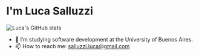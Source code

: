 # I'm Luca Salluzzi
![Luca's GitHub stats](https://github-readme-stats.vercel.app/api?username=salluzziluca&show_icons=true&theme=tokyonight)

- 👀 I’m studying software development at the University of Buenos Aires.
- 📫 How to reach me: salluzzi.luca@gmail.com

<!---
salluzziluca/salluzziluca is a ✨ special ✨ repository because its `README.md` (this file) appears on your GitHub profile.
You can click the Preview link to take a look at your changes.
--->
